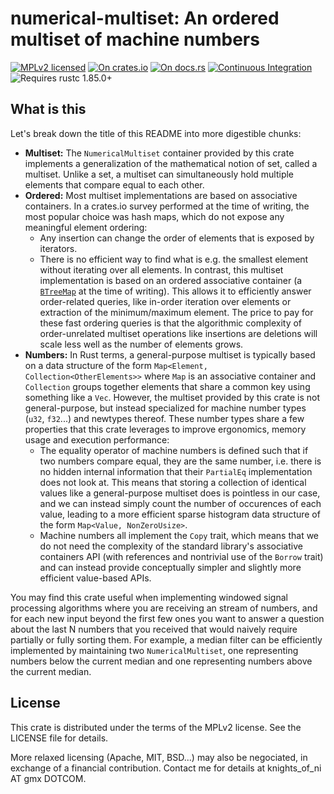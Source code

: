 # numerical-multiset: An ordered multiset of machine numbers

[![MPLv2 licensed](https://img.shields.io/badge/license-MPLv2-blue.svg)](./LICENSE)
[![On crates.io](https://img.shields.io/crates/v/numerical-multiset.svg)](https://crates.io/crates/numerical-multiset)
[![On docs.rs](https://docs.rs/numerical-multiset/badge.svg)](https://docs.rs/numerical-multiset/)
[![Continuous Integration](https://img.shields.io/github/actions/workflow/status/HadrienG2/numerical-multiset/ci.yml?branch=master)](https://github.com/HadrienG2/numerical-multiset/actions?query=workflow%3A%22Continuous+Integration%22)
![Requires rustc 1.85.0+](https://img.shields.io/badge/rustc-1.85.0+-lightgray.svg)


## What is this

Let's break down the title of this README into more digestible chunks:

- **Multiset:** The `NumericalMultiset` container provided by this crate
  implements a generalization of the mathematical notion of set, called a
  multiset. Unlike a set, a multiset can simultaneously hold multiple elements
  that compare equal to each other.
- **Ordered:** Most multiset implementations are based on associative
  containers. In a crates.io survey performed at the time of writing, the most
  popular choice was hash maps, which do not expose any meaningful element
  ordering:
  - Any insertion can change the order of elements that is exposed by iterators.
  - There is no efficient way to find what is e.g. the smallest element
  without iterating over all elements.
  In contrast, this multiset implementation is based on an ordered associative
  container (a
  [`BTreeMap`](https://doc.rust-lang.org/std/collections/struct.BTreeMap.html)
  at the time of writing). This allows it to efficiently answer order-related
  queries, like in-order iteration over elements or extraction of the
  minimum/maximum element. The price to pay for these fast ordering queries is
  that the algorithmic complexity of order-unrelated multiset operations like
  insertions are deletions will scale less well as the number of elements grows.
- **Numbers:** In Rust terms, a general-purpose multiset is typically based on a
  data structure of the form `Map<Element, Collection<OtherElements>>` where
  `Map` is an associative container and `Collection` groups together elements
  that share a common key using something like a `Vec`. However, the multiset
  provided by this crate is not general-purpose, but instead specialized for
  machine number types (`u32`, `f32`...) and newtypes thereof. These number
  types share a few properties that this crate leverages to improve ergonomics,
  memory usage and execution performance:
    * The equality operator of machine numbers is defined such that if two
      numbers compare equal, they are the same number, i.e. there is no hidden
      internal information that their `PartialEq` implementation does not look
      at. This means that storing a collection of identical values like a
      general-purpose multiset does is pointless in our case, and we can instead 
      simply count the number of occurences of each value, leading to a more
      efficient sparse histogram data structure of the form `Map<Value,
      NonZeroUsize>`.
    * Machine numbers all implement the `Copy` trait, which means that we do not
      need the complexity of the standard library's associative containers API
      (with references and nontrivial use of the `Borrow` trait) and can instead 
      provide conceptually simpler and slightly more efficient value-based APIs.

You may find this crate useful when implementing windowed signal processing
algorithms where you are receiving an stream of numbers, and for each new input
beyond the first few ones you want to answer a question about the last N numbers
that you received that would naively require partially or fully sorting them.
For example, a median filter can be efficiently implemented by maintaining two
`NumericalMultiset`, one representing numbers below the current median and one
representing numbers above the current median.


## License

This crate is distributed under the terms of the MPLv2 license. See the LICENSE
file for details.

More relaxed licensing (Apache, MIT, BSD...) may also be negociated, in exchange
of a financial contribution. Contact me for details at knights_of_ni AT gmx
DOTCOM.
